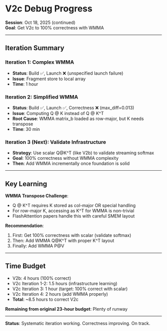 # V2c Debug Progress

**Session**: Oct 18, 2025 (continued)  
**Goal**: Get V2c to 100% correctness with WMMA  

---

## Iteration Summary

### Iteration 1: Complex WMMA
- **Status**: Build ✅, Launch ❌ (unspecified launch failure)
- **Issue**: Fragment store to local array
- **Time**: 1 hour

### Iteration 2: Simplified WMMA  
- **Status**: Build ✅, Launch ✅, Correctness ❌ (max_diff=0.013)
- **Issue**: Computing Q @ K instead of Q @ K^T
- **Root Cause**: WMMA matrix_b loaded as row-major, but K needs transpose
- **Time**: 30 min

### Iteration 3 (Next): Validate Infrastructure
- **Strategy**: Use scalar Q@K^T (like V2b) to validate streaming softmax
- **Goal**: 100% correctness without WMMA complexity
- **Then**: Add WMMA incrementally once foundation is solid

---

## Key Learning

**WMMA Transpose Challenge**:
- Q @ K^T requires K stored as col-major OR special handling
- For row-major K, accessing as K^T for WMMA is non-trivial
- FlashAttention papers handle this with careful SMEM layout

**Recommendation**: 
1. First: Get 100% correctness with scalar (validate softmax)
2. Then: Add WMMA Q@K^T with proper K^T layout
3. Finally: Add WMMA P@V

---

## Time Budget

- V2b: 4 hours (100% correct)
- V2c Iteration 1-2: 1.5 hours (infrastructure learning)
- V2c Iteration 3: 1 hour (target: 100% correct with scalar)
- V2c Iteration 4: 2 hours (add WMMA properly)
- **Total**: ~8.5 hours to correct V2c

**Remaining from original 23-hour budget**: Plenty of runway

---

**Status**: Systematic iteration working. Correctness improving. On track.


